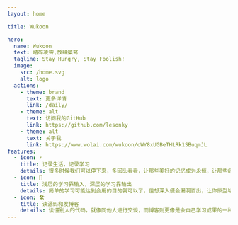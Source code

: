 ```yaml
---
layout: home

title: Wukoon

hero:
  name: Wukoon
  text: 踏碎凌霄,放肆桀骜
  tagline: Stay Hungry, Stay Foolish!
  image:
    src: /home.svg
    alt: logo
  actions:
    - theme: brand
      text: 更多详情
      link: /daily/
    - theme: alt
      text: 访问我的GitHub
      link: https://github.com/lesonky
    - theme: alt
      text: 关于我
      link: https://www.wolai.com/wukoon/oWY8xUGBeTHLRk1SBuqmJL
features:
  - icon: ⚡️ 
    title: 记录生活，记录学习
    details: 很多时候我们可以停下来，多回头看看，让那些美好的记忆成为永恒，让那些痛苦成为我们的财富
  - icon: 🖖
    title: 浅层的学习靠输入，深层的学习靠输出
    details: 简单的学习可能达到会用的目的就可以了，但想深入便会漏洞百出，让你原型毕露，所以对原理和细节的捕捉要融会贯通，更要进行系统性的学习
  - icon: 🛠️
    title: 读源码和发博客
    details: 读懂别人的代码，就像同他人进行交谈，而博客则更像是会自己学习成果的一种展示，最重要的是取悦自己，而非在意那些
---
```

